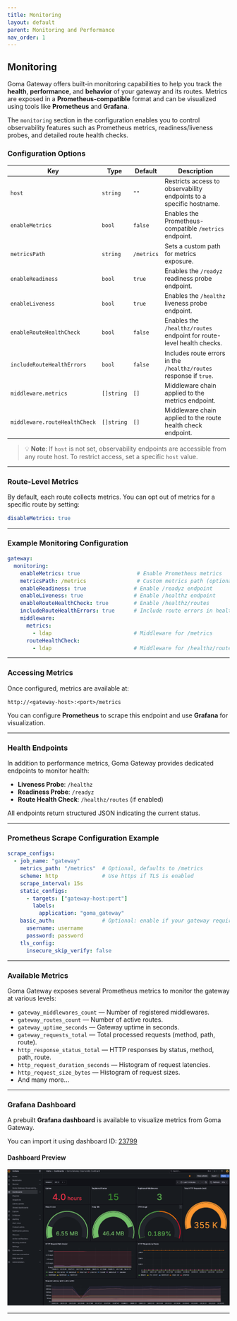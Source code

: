 ```yaml
---
title: Monitoring
layout: default
parent: Monitoring and Performance
nav_order: 1
---
```



## Monitoring

Goma Gateway offers built-in monitoring capabilities to help you track the **health**, **performance**, and **behavior** of your gateway and its routes. Metrics are exposed in a **Prometheus-compatible** format and can be visualized using tools like **Prometheus** and **Grafana**.

The `monitoring` section in the configuration enables you to control observability features such as Prometheus metrics, readiness/liveness probes, and detailed route health checks.


### Configuration Options

| Key                           | Type       | Default    | Description                                                           |
|-------------------------------|------------|------------|-----------------------------------------------------------------------|
| `host`                        | `string`   | `""`       | Restricts access to observability endpoints to a specific hostname.   |
| `enableMetrics`               | `bool`     | `false`    | Enables the Prometheus-compatible `/metrics` endpoint.                |
| `metricsPath`                 | `string`   | `/metrics` | Sets a custom path for metrics exposure.                              |
| `enableReadiness`             | `bool`     | `true`     | Enables the `/readyz` readiness probe endpoint.                       |
| `enableLiveness`              | `bool`     | `true`     | Enables the `/healthz` liveness probe endpoint.                       |
| `enableRouteHealthCheck`      | `bool`     | `false`    | Enables the `/healthz/routes` endpoint for route-level health checks. |
| `includeRouteHealthErrors`    | `bool`     | `false`    | Includes route errors in the `/healthz/routes` response if `true`.    |
| `middleware.metrics`          | `[]string` | `[]`       | Middleware chain applied to the metrics endpoint.                     |
| `middleware.routeHealthCheck` | `[]string` | `[]`       | Middleware chain applied to the route health check endpoint.          |


> 💡 **Note**: If `host` is not set, observability endpoints are accessible from any route host. To restrict access, set a specific `host` value.


---

### Route-Level Metrics

By default, each route collects metrics. You can opt out of metrics for a specific route by setting:

```yaml
disableMetrics: true
```

---

### Example Monitoring Configuration

```yaml
gateway:
  monitoring:
    enableMetrics: true                  # Enable Prometheus metrics
    metricsPath: /metrics                # Custom metrics path (optional)
    enableReadiness: true               # Enable /readyz endpoint
    enableLiveness: true                # Enable /healthz endpoint
    enableRouteHealthCheck: true        # Enable /healthz/routes
    includeRouteHealthErrors: true      # Include route errors in health checks
    middleware:
      metrics:
        - ldap                          # Middleware for /metrics
      routeHealthCheck:
        - ldap                          # Middleware for /healthz/routes
```

---

### Accessing Metrics

Once configured, metrics are available at:

```
http://<gateway-host>:<port>/metrics
```

You can configure **Prometheus** to scrape this endpoint and use **Grafana** for visualization.

---

### Health Endpoints

In addition to performance metrics, Goma Gateway provides dedicated endpoints to monitor health:

* **Liveness Probe**: `/healthz`
* **Readiness Probe**: `/readyz`
* **Route Health Check**: `/healthz/routes` (if enabled)

All endpoints return structured JSON indicating the current status.

---

### Prometheus Scrape Configuration Example

```yaml
scrape_configs:
  - job_name: "gateway"
    metrics_path: "/metrics"  # Optional, defaults to /metrics
    scheme: http              # Use https if TLS is enabled
    scrape_interval: 15s
    static_configs:
      - targets: ["gateway-host:port"]
        labels:
          application: "goma_gateway"
    basic_auth:               # Optional: enable if your gateway requires authentication
      username: username
      password: password
    tls_config:
      insecure_skip_verify: false
```

---

### Available Metrics

Goma Gateway exposes several Prometheus metrics to monitor the gateway at various levels:

* `gateway_middlewares_count` — Number of registered middlewares.
* `gateway_routes_count` — Number of active routes.
* `gateway_uptime_seconds` — Gateway uptime in seconds.
* `gateway_requests_total` — Total processed requests (method, path, route).
* `http_response_status_total` — HTTP responses by status, method, path, route.
* `http_request_duration_seconds` — Histogram of request latencies.
* `http_request_size_bytes` — Histogram of request sizes.
* And many more...

---

### Grafana Dashboard

A prebuilt **Grafana dashboard** is available to visualize metrics from Goma Gateway.

You can import it using dashboard ID: [23799](https://grafana.com/grafana/dashboards/23799)

#### Dashboard Preview

![Goma Gateway Grafana Dashboard](https://raw.githubusercontent.com/jkaninda/goma-gateway/main/docs/images/goma_gateway_observability_dashboard-23799.png)

---
